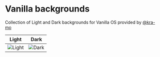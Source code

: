 # Vanilla backgrounds

Collection of Light and Dark backgrounds for Vanilla OS provided by [@kra-mo](https://github.com/kra-mo)

| Light | Dark |
| ----- | ---- |
|![Light](backgrounds/vanilla-default.png) |![Dark](backgrounds/vanilla-dark.png) |
